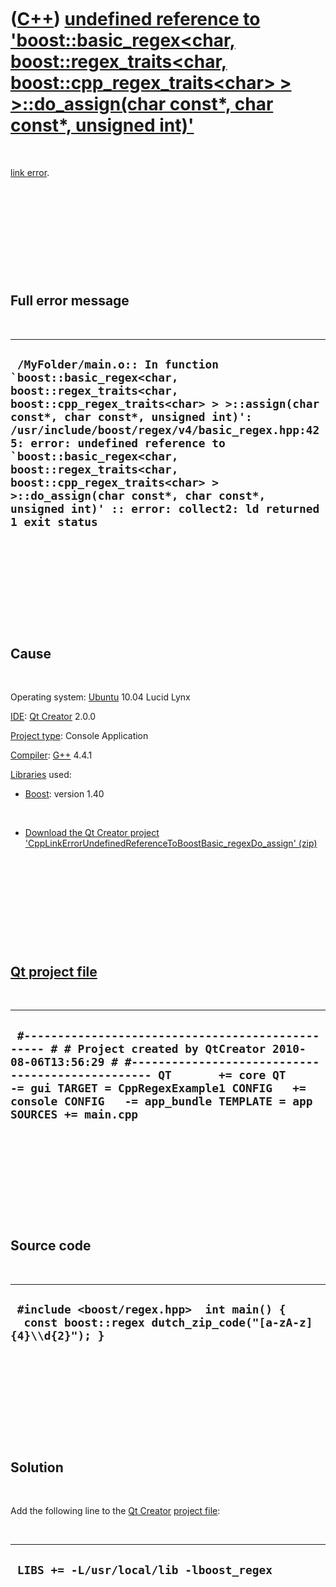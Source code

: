 



 

 

 

 

 

([C++](Cpp.md)) [undefined reference to 'boost::basic\_regex&lt;char, boost::regex\_traits&lt;char, boost::cpp\_regex\_traits&lt;char&gt; &gt; &gt;::do\_assign(char const\*, char const\*, unsigned int)'](CppLinkErrorUndefinedReferenceToBoostBasic_regexDo_assign.md)
===========================================================================================================================================================================================================================================================================

 

[link error](CppLinkError.md).

 

 

 

 

 

Full error message
------------------

 

  ------------------------------------------------------------------------------------------------------------------------------------------------------------------------------------------------------------------------------------------------------------------------------------------------------------------------------------------------------------------------------------------------------------------------------------------------------
  ``  /MyFolder/main.o:: In function `boost::basic_regex<char, boost::regex_traits<char, boost::cpp_regex_traits<char> > >::assign(char const*, char const*, unsigned int)': /usr/include/boost/regex/v4/basic_regex.hpp:425: error: undefined reference to `boost::basic_regex<char, boost::regex_traits<char, boost::cpp_regex_traits<char> > >::do_assign(char const*, char const*, unsigned int)' :: error: collect2: ld returned 1 exit status ``
  ------------------------------------------------------------------------------------------------------------------------------------------------------------------------------------------------------------------------------------------------------------------------------------------------------------------------------------------------------------------------------------------------------------------------------------------------------

 

 

 

 

 

Cause
-----

 

Operating system: [Ubuntu](http://www.ubuntu.com) 10.04 Lucid Lynx

[IDE](CppIde.md): [Qt Creator](CppQtCreator.md) 2.0.0

[Project type](CppQtProjectType.md): Console Application

[Compiler](CppCompiler.md): [G++](CppGpp.md) 4.4.1

[Libraries](CppLibrary.md) used:

-   [Boost](CppBoost.md): version 1.40

 

-   [Download the Qt Creator project
    'CppLinkErrorUndefinedReferenceToBoostBasic\_regexDo\_assign' (zip)](CppLinkErrorUndefinedReferenceToBoostBasic_regexDo_assign.zip)

 

 

 

 

 

[Qt project file](CppQtProjectFile.md)
---------------------------------------

 

  ----------------------------------------------------------------------------------------------------------------------------------------------------------------------------------------------------------------------------------------------------------------------------------------------------------
  ` #------------------------------------------------- # # Project created by QtCreator 2010-08-06T13:56:29 # #------------------------------------------------- QT       += core QT       -= gui TARGET = CppRegexExample1 CONFIG   += console CONFIG   -= app_bundle TEMPLATE = app SOURCES += main.cpp`
  ----------------------------------------------------------------------------------------------------------------------------------------------------------------------------------------------------------------------------------------------------------------------------------------------------------

 

 

 

 

 

Source code
-----------

 

  ---------------------------------------------------------------------------------------------------------
  ` #include <boost/regex.hpp>  int main() {   const boost::regex dutch_zip_code("[a-zA-z]{4}\\d{2}"); }`
  ---------------------------------------------------------------------------------------------------------

 

 

 

 

 

Solution
--------

 

Add the following line to the [Qt Creator](CppQtCreator.md) [project
file](CppQtProjectFile.md):

 

  -------------------------------------------
  ` LIBS += -L/usr/local/lib -lboost_regex`
  -------------------------------------------

 

 

 

 

 





 



